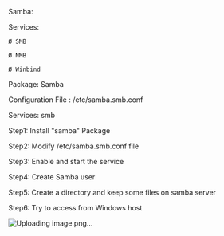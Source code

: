 

Samba:

Services:

	Ø SMB
 
	Ø NMB
 
	Ø Winbind

Package: Samba

Configuration File : /etc/samba.smb.conf

Services: smb





Step1: Install "samba" Package

Step2: Modify /etc/samba.smb.conf file



Step3: Enable and start the service



Step4: Create Samba user






Step5: Create a directory and keep some files on samba server



Step6: Try to access from Windows host



![Uploading image.png…]()
